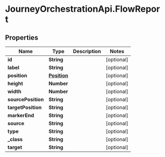 # JourneyOrchestrationApi.FlowReport

## Properties

Name | Type | Description | Notes
------------ | ------------- | ------------- | -------------
**id** | **String** |  | [optional] 
**label** | **String** |  | [optional] 
**position** | [**Position**](Position.md) |  | [optional] 
**height** | **Number** |  | [optional] 
**width** | **Number** |  | [optional] 
**sourcePosition** | **String** |  | [optional] 
**targetPosition** | **String** |  | [optional] 
**markerEnd** | **String** |  | [optional] 
**source** | **String** |  | [optional] 
**type** | **String** |  | [optional] 
**_class** | **String** |  | [optional] 
**target** | **String** |  | [optional] 


